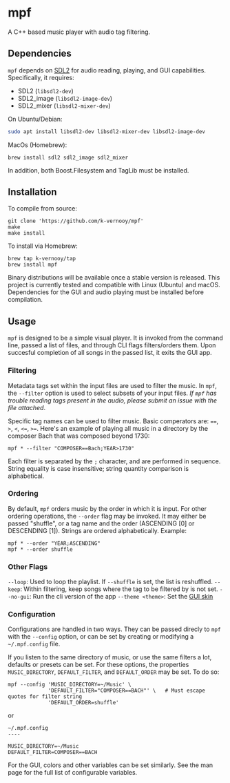# mpf
A C++ based music player with audio tag filtering.

## Dependencies
`mpf` depends on [SDL2](https://www.libsdl.org/download-2.0.php) for audio reading, playing, and GUI capabilities. Specifically, it requires:
- SDL2 (`libsdl2-dev`)
- SDL2_image (`libsdl2-image-dev`)
- SDL2_mixer (`libsdl2-mixer-dev`)

On Ubuntu/Debian:
```bash
sudo apt install libsdl2-dev libsdl2-mixer-dev libsdl2-image-dev
```
MacOs (Homebrew):
```
brew install sdl2 sdl2_image sdl2_mixer
```
In addition, both Boost.Filesystem and TagLib must be installed.


## Installation

To compile from source:
```
git clone 'https://github.com/k-vernooy/mpf'
make
make install
```

To install via Homebrew:
```
brew tap k-vernooy/tap
brew install mpf
```

Binary distributions will be available once a stable version is released. This project is currently tested and compatible with Linux (Ubuntu) and macOS. Dependencies for the GUI and audio playing must be installed before compilation.


## Usage
`mpf` is designed to be a simple visual player. It is invoked from the command line, passed a list of files, and through CLI flags filters/orders them. Upon succesful completion of all songs in the passed list, it exits the GUI app.

### Filtering
Metadata tags set within the input files are used to filter the music. In `mpf`, the `--filter` option is used to select subsets of your input files. *If `mpf` has trouble reading tags present in the audio, please submit an issue with the file attached*.

Specific tag names can be used to filter music. Basic comperators are: `==`, `>`, `<`, `<=`, `>=`.
Here's an example of playing all music in a directory by the composer Bach that was composed beyond 1730:
```
mpf * --filter "COMPOSER==Bach;YEAR>1730"
```
Each filter is separated by the `;` character, and are performed in sequence. String equality is case insensitive; string quantity comparison is alphabetical.

### Ordering
By default, `mpf` orders music by the order in which it is input. For other ordering operations, the `--order` flag may be invoked. It may either be passed "shuffle", or a tag name and the order (ASCENDING [0] or DESCENDING [1]). Strings are ordered alphabetically. Example:
```
mpf * --order "YEAR;ASCENDING"
mpf * --order shuffle
```
### Other Flags
`--loop`: Used to loop the playlist. If `--shuffle` is set, the list is reshuffled.
`--keep`: Within filtering, keep songs where the tag to be filtered by is not set.
`--no-gui`: Run the cli version of the app
`--theme <theme>`: Set the [GUI skin](https://example.com)

### Configuration
Configurations are handled in two ways. They can be passed direcly to `mpf` with the `--config` option, or can be set by creating or modifying a `~/.mpf.config` file.

If you listen to the same directory of music, or use the same filters a lot, defaults or presets can be set. For these options, the properties `MUSIC_DIRECTORY`, `DEFAULT_FILTER`, and `DEFAULT_ORDER` may be set. To do so:
```
mpf --config 'MUSIC_DIRECTORY=~/Music' \
             'DEFAULT_FILTER="COMPOSER==BACH"' \   # Must escape quotes for filter string
             'DEFAULT_ORDER=shuffle'
```

or

```
~/.mpf.config
----

MUSIC_DIRECTORY=~/Music
DEFAULT_FILTER=COMPOSER==BACH
```

For the GUI, colors and other variables can be set similarly. See the man page for the full list of configurable variables.
